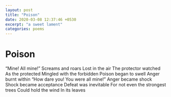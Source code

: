 ```yaml
---
layout: post
title: "Poison"
date: 2020-03-08 12:37:46 +0530
excerpt: "a sweet lament"
categories: poems
---
```

# Poison

“Mine! All mine!”
Screams and roars
Lost in the air
The protector watched
As the protected
Mingled with the forbidden
Poison began to swell
Anger burnt within 
“How dare you!
You were all mine!”
Anger became shock
Shock became acceptance
Defeat was inevitable 
For not even the strongest trees
Could hold the wind 
In its leaves